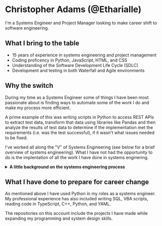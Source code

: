 # Christopher Adams (@Etharialle)

I'm a Systems Engineer and Project Manager looking to make career shift to software engineering.

## What I bring to the table

-   15 years of experience in systems engineering and project management
-   Coding proficency in Python, JavaScript, HTML, and CSS
-   Understanding of the Software Development Life Cycle (SDLC)
-   Development and testing in both Waterfall and Agile environments

## Why the switch

During my time as a Systems Engineer some of things I have been most passionate about is finding ways to automate some of the work I do and make my process more efficient.

A prime example of this was writing scripts in Python to access REST APIs to extract test data, transform that data using libraries like Pandas and then analyze the results of test data to determine if the implementation met the requirements (i.e. was the test successful), if it wasn't what issues needed to be fixed.

I've worked all along the "V" of Systems Engineering (see below for a brief overview of systems engineering). What I have not had the opportunity to do is the implentation of all the work I have done in systems enginering.

<details>

<summary><strong>A little background on the systems engineering process</strong></summary>

Systems Engineering is typically thought of as a "V-Model" where a project is started on the left beginning with a problem to be solved. Systems engineers will break that problem down using concepts of operations (CONOPS), functional architectures, and requirements derivation. As the problem is broken down into smaller and smaller chunks this though of as working down the left side of the "V" until there is a set of requirements that development teams can use for design the implementation. Going up the right side of the "V" the system is _verified_ against the requirements at different levels (unit tests, component tests, assembly tests, etc.) until the system is tested as whole to ensure it meets the needs of the original project, i.e. _validation_.

</details>

## What I have done to prepare for career change

As mentioned above I have used Python in my roles as a systems engineer. My professional experience has also included writing SQL, VBA scripts, reading code in TypeScript, C++, Python, and YAML.

The repositories on this account include the projects I have made while expanding my programming and system design skills.

<!--
**Etharialle/Etharialle** is a ✨ _special_ ✨ repository because its `README.md` (this file) appears on your GitHub profile.

Here are some ideas to get you started:

- 🔭 I’m currently working on ...
- 🌱 I’m currently learning ...
- 👯 I’m looking to collaborate on ...
- 🤔 I’m looking for help with ...
- 💬 Ask me about ...
- 📫 How to reach me: ...
- 😄 Pronouns: ...
- ⚡ Fun fact: ...
-->
